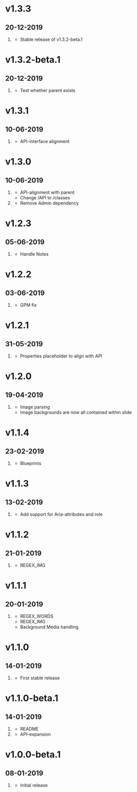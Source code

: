 # v1.3.3
## 20-12-2019

1. [](#bugfix)
   - Stable release of v1.3.2-beta.1

# v1.3.2-beta.1
## 20-12-2019

1. [](#bugfix)
   - Test whether parent exists

# v1.3.1
## 10-06-2019

1. [](#bugfix)
   - API-interface alignment

# v1.3.0
## 10-06-2019

1. [](#new)
   - API-alignment with parent
   - Change /API to /classes
2. [](#improved)
   - Remove Admin dependency

# v1.2.3
## 05-06-2019

1. [](#new)
   - Handle Notes

# v1.2.2
## 03-06-2019

1. [](#improved)
   - GPM fix

# v1.2.1
## 31-05-2019

1. [](#improved)
   - Properties placeholder to align with API

# v1.2.0
## 19-04-2019

1. [](#improved)
   - Image parsing
   - Image backgrounds are now all contained within slide

# v1.1.4
## 23-02-2019

1. [](#improved)
   - Blueprints

# v1.1.3
## 13-02-2019

1. [](#improved)
   - Add support for Aria-attributes and role

# v1.1.2
## 21-01-2019

1. [](#improved)
   - REGEX_IMG

# v1.1.1
## 20-01-2019

1. [](#bugfix)
   - REGEX_WORDS
   - REGEX_IMG
   - Background Media handling

# v1.1.0
## 14-01-2019

1. [](#new)
   - First stable release

# v1.1.0-beta.1
## 14-01-2019

1. [](#improved)
   - README
2. [](#new)
   - API-expansion

# v1.0.0-beta.1
## 08-01-2019

1. [](#new)
   - Initial release
